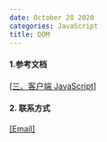 ```yaml
---
date: October 28 2020
categories: JavaScript
title: DOM
---
```


#### 1.参考文档

[[三、客户端 JavaScript]](https://web-oyster.github.io/2020/10/28/JavaScript/Tutorial/%E4%B8%89%E3%80%81%E5%AE%A2%E6%88%B7%E7%AB%AF%20JavaScript/)

#### 2. 联系方式

[[Email]](yuanmin8888@outlook.com)
